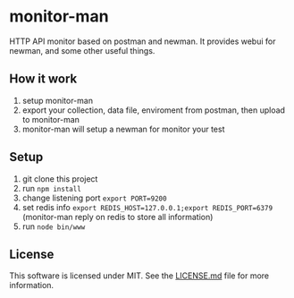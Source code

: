# monitor-man
HTTP API monitor based on postman and newman. It provides webui for newman, and some other useful things.

## How it work
1. setup monitor-man
1. export your collection, data file, enviroment from postman, then upload to monitor-man
1. monitor-man will setup a newman for monitor your test

## Setup
1. git clone this project
1. run `npm install`
1. change listening port `export PORT=9200`
1. set redis info `export REDIS_HOST=127.0.0.1;export REDIS_PORT=6379` (monitor-man reply on redis to store all information)
1. run `node bin/www`

## License
This software is licensed under MIT. See the [LICENSE.md](LICENSE.md) file for more information.